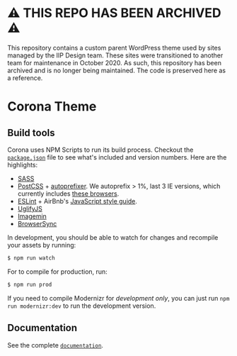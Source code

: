 # :warning: THIS REPO HAS BEEN ARCHIVED :warning:

This repository contains a custom parent WordPress theme used by sites managed by the IIP Design team. These sites were transitioned to another team for maintenance in October 2020. As such, this repository has been archived and is no longer being maintained. The code is preserved here as a reference.

# Corona Theme

## Build tools

Corona uses NPM Scripts to run its build process. Checkout the [`package.json`](package.json) file to see what's included and version numbers. Here are the highlights:

- [SASS](http://sass-lang.com/)
- [PostCSS](https://github.com/postcss/postcss) + [autoprefixer](https://github.com/postcss/autoprefixer). We autoprefix > 1%, last 3 IE versions, which currently includes [these browsers](http://browserl.ist/?q=%3E+1%25%2C+last+3+IE+versions).
- [ESLint](http://eslint.org/) + AirBnb's [JavaScript style guide](https://github.com/airbnb/javascript).
- [UglifyJS](https://github.com/mishoo/UglifyJS)
- [Imagemin](https://github.com/imagemin/imagemin)
- [BrowserSync](https://www.browsersync.io/)

In development, you should be able to watch for changes and recompile your assets by running:

```bash
$ npm run watch
```

For to compile for production, run:

```bash
$ npm run prod
```

If you need to compile Modernizr for _development only_, you can just run `npm run modernizr:dev` to run the development version.

## Documentation

See the complete [`documentation`](http://iip-design.github.io/corona-theme/).

